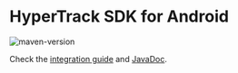 # HyperTrack SDK for Android

![maven-version](https://img.shields.io/maven-metadata/v?metadataUrl=https%3A%2F%2Fs3-us-west-2.amazonaws.com%2Fm2.hypertrack.com%2Fcom%2Fhypertrack%2Fhypertrack%2Fmaven-metadata.xml)

Check the [integration guide](https://hypertrack.com/docs/install-sdk-android) and [JavaDoc](https://hypertrack.github.io/sdk-android-hidden/javadoc/latest/).
